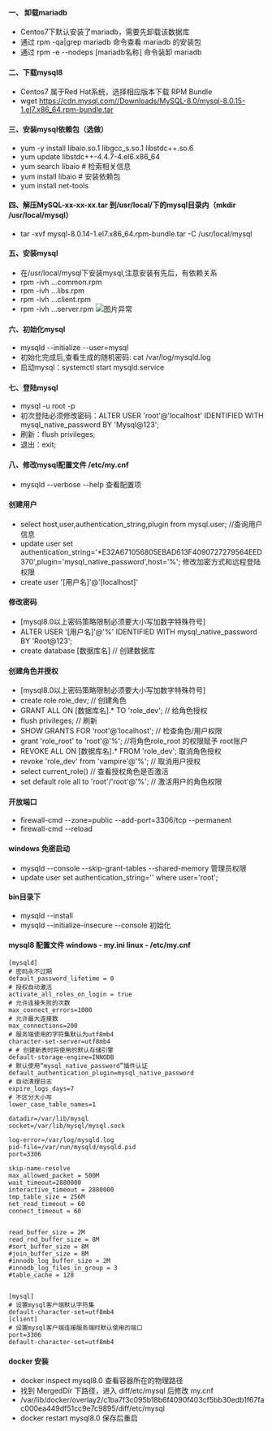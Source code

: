 
####  一、 卸载mariadb
-   Centos7下默认安装了mariadb，需要先卸载该数据库
-   通过 rpm -qa|grep mariadb 命令查看 mariadb 的安装包
-   通过 rpm -e  --nodeps [mariadb名称] 命令装卸 mariadb

####  二、下载mysql8
-   Centos7 属于Red Hat系统，选择相应版本下载 RPM Bundle
-   wget https://cdn.mysql.com//Downloads/MySQL-8.0/mysql-8.0.15-1.el7.x86_64.rpm-bundle.tar

####  三、安装mysql依赖包（选做）
-   yum -y install libaio.so.1 libgcc_s.so.1 libstdc++.so.6
-   yum update libstdc++-4.4.7-4.el6.x86_64
-   yum search libaio # 检索相关信息
-   yum install libaio # 安装依赖包
-   yum install net-tools

####  四、解压MySQL-xx-xx-xx.tar 到/usr/local/下的mysql目录内（mkdir /usr/local/mysql）
-   tar -xvf mysql-8.0.14-1.el7.x86_64.rpm-bundle.tar -C /usr/local/mysql

####  五、安装mysql
-   在/usr/local/mysql下安装mysql,注意安装有先后，有依赖关系
-   rpm -ivh …common.rpm
-   rpm -ivh …libs.rpm
-   rpm -ivh …client.rpm
-   rpm -ivh …server.rpm
![图片异常](https://img-blog.csdn.net/20180531135622183?watermark/2/text/aHR0cHM6Ly9ibG9nLmNzZG4ubmV0L3dqeF9qYXNpbg==/font/5a6L5L2T/fontsize/400/fill/I0JBQkFCMA==/dissolve/70)

####  六、初始化mysql
-   mysqld --initialize --user=mysql
-   初始化完成后,查看生成的随机密码: cat /var/log/mysqld.log
-   启动mysql：systemctl start mysqld.service

####  七、登陆mysql
-   mysql -u root -p
-   初次登陆必须修改密码：ALTER USER 'root'@'localhost' IDENTIFIED WITH mysql_native_password BY 'Mysql@123';
-   刷新：flush privileges;    
-   退出：exit;

####  八、修改mysql配置文件 /etc/my.cnf
-   mysqld --verbose --help   查看配置项

####  创建用户
-   select host,user,authentication_string,plugin from mysql.user;  //查询用户信息
-   update user set authentication_string='*E32A671056805EBAD613F4090727279564EED370',plugin='mysql_native_password',host='%';  修改加密方式和远程登陆权限
-   create user '[用户名]'@'[localhost]'

#### 修改密码
-  [mysql8.0以上密码策略限制必须要大小写加数字特殊符号]  
-  ALTER USER '[用户名]'@'%' IDENTIFIED WITH mysql_native_password BY 'Root@123';
-  create database [数据库名]  // 创建数据库


#### 创建角色并授权
-  [mysql8.0以上密码策略限制必须要大小写加数字特殊符号]  
-  create role role_dev;   // 创建角色
-  GRANT ALL ON [数据库名].* TO 'role_dev';   // 给角色授权
-  flush privileges;    // 刷新
-  SHOW GRANTS FOR 'root'@'localhost';  // 检查角色/用户权限  
-  grant 'role_root' to 'root'@'%';   //将角色role_root 的权限赋予 root账户
-  REVOKE ALL ON [数据库名].* FROM 'role_dev';    取消角色授权
-  revoke 'role_dev' from 'vampire'@'%';       // 取消用户授权
-  select current_role()    // 查看授权角色是否激活
-  set default role all to 'root'/'root'@'%';         // 激活用户的角色权限


####  开放端口
-   firewall-cmd --zone=public --add-port=3306/tcp --permanent
-   firewall-cmd --reload

####  windows 免密启动
-   mysqld --console --skip-grant-tables --shared-memory   管理员权限
-   update user set authentication_string='' where user='root';

####  bin目录下
-   mysqld --install
-   mysqld --initialize-insecure --console    初始化


####  mysql8  配置文件  windows - my.ini   linux - /etc/my.cnf
```text
[mysqld]
# 密码永不过期
default_password_lifetime = 0
# 授权自动激活
activate_all_roles_on_login = true
# 允许连接失败的次数
max_connect_errors=1000
# 允许最大连接数
max_connections=200
# 服务端使用的字符集默认为utf8mb4
character-set-server=utf8mb4
# # 创建新表时将使用的默认存储引擎
default-storage-engine=INNODB
# 默认使用“mysql_native_password”插件认证
default_authentication_plugin=mysql_native_password
# 自动清理日志
expire_logs_days=7
# 不区分大小写
lower_case_table_names=1

datadir=/var/lib/mysql
socket=/var/lib/mysql/mysql.sock

log-error=/var/log/mysqld.log
pid-file=/var/run/mysqld/mysqld.pid
port=3306

skip-name-resolve
max_allowed_packet = 500M
wait_timeout=2880000
interactive_timeout = 2880000
tmp_table_size = 256M
net_read_timeout = 60
connect_timeout = 60


read_buffer_size = 2M
read_rnd_buffer_size = 8M
#sort_buffer_size = 8M
#join_buffer_size = 8M
#innodb_log_buffer_size = 2M
#innodb_log_files_in_group = 3
#table_cache = 128


[mysql]
# 设置mysql客户端默认字符集
default-character-set=utf8mb4
[client]
# 设置mysql客户端连接服务端时默认使用的端口
port=3306
default-character-set=utf8mb4

```

####    docker 安装
-   docker inspect mysql8.0    查看容器所在的物理路径
-   找到 MergedDir 下路径，进入 diff/etc/mysql 后修改 my.cnf
-   /var/lib/docker/overlay2/c1ba7f3c095b18b6f4090f403cf5bb30edb1f67fac000ea449df51cc9e7c9895/diff/etc/mysql
-   docker restart mysql8.0   保存后重启


